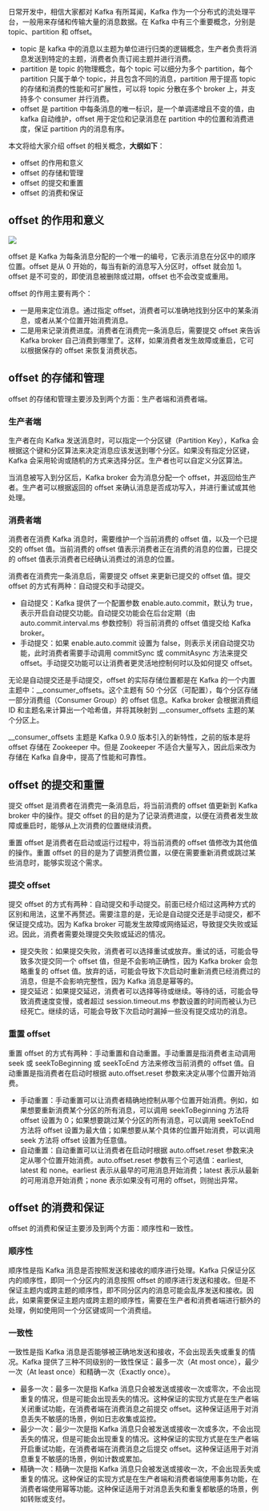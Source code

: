 

日常开发中，相信大家都对 Kafka 有所耳闻，Kafka 作为一个分布式的流处理平台，一般用来存储和传输大量的消息数据。在 Kafka 中有三个重要概念，分别是 topic、partition 和 offset。

- topic 是 kafka 中的消息以主题为单位进行归类的逻辑概念，生产者负责将消息发送到特定的主题，消费者负责订阅主题并进行消费。
- partition 是 topic 的物理概念，每个 topic 可以细分为多个 partition，每个 partition  只属于单个 topic，并且包含不同的消息，partition 用于提高 topic 的存储和消费的性能和可扩展性，可以将 topic  分散在多个 broker 上，并支持多个 consumer 并行消费。
- offset 是 partition 中每条消息的唯一标识，是一个单调递增且不变的值，由 kafka 自动维护，offset 用于定位和记录消息在 partition 中的位置和消费进度，保证 partition 内的消息有序。

本文将给大家介绍 offset 的相关概念，**大纲如下**：

- offset 的作用和意义
- offset 的存储和管理
- offset 的提交和重置
- offset 的消费和保证

## offset 的作用和意义

![](network-asset-9e3553f8-eb6d-4742-9d32-20e98b61725c-20241126164120-r30tgl7.png)

offset 是 Kafka 为每条消息分配的一个唯一的编号，它表示消息在分区中的顺序位置。offset 是从 0 开始的，每当有新的消息写入分区时，offset 就会加 1。offset 是不可变的，即使消息被删除或过期，offset 也不会改变或重用。

offset 的作用主要有两个：

- 一是用来定位消息。通过指定 offset，消费者可以准确地找到分区中的某条消息，或者从某个位置开始消费消息。
- 二是用来记录消费进度。消费者在消费完一条消息后，需要提交 offset 来告诉 Kafka broker 自己消费到哪里了。这样，如果消费者发生故障或重启，它可以根据保存的 offset 来恢复消费状态。

## offset 的存储和管理

offset 的存储和管理主要涉及到两个方面：生产者端和消费者端。

### 生产者端

生产者在向 Kafka 发送消息时，可以指定一个分区键（Partition Key），Kafka 会根据这个键和分区算法来决定消息应该发送到哪个分区。如果没有指定分区键，Kafka 会采用轮询或随机的方式来选择分区。生产者也可以自定义分区算法。

当消息被写入到分区后，Kafka broker 会为消息分配一个 offset，并返回给生产者。生产者可以根据返回的 offset 来确认消息是否成功写入，并进行重试或其他处理。

### 消费者端

消费者在消费 Kafka 消息时，需要维护一个当前消费的 offset 值，以及一个已提交的 offset 值。当前消费的 offset 值表示消费者正在消费的消息的位置，已提交的 offset 值表示消费者已经确认消费过的消息的位置。

消费者在消费完一条消息后，需要提交 offset 来更新已提交的 offset 值。提交 offset 的方式有两种：自动提交和手动提交。

- 自动提交：Kafka 提供了一个配置参数 enable.auto.commit，默认为  true，表示开启自动提交功能。自动提交功能会在后台定期（由 auto.commit.interval.ms 参数控制）将当前消费的  offset 值提交给 Kafka broker。
- 手动提交：如果 enable.auto.commit 设置为 false，则表示关闭自动提交功能，此时消费者需要手动调用  commitSync 或 commitAsync 方法来提交 offset。手动提交功能可以让消费者更灵活地控制何时以及如何提交 offset。

无论是自动提交还是手动提交，offset 的实际存储位置都是在 Kafka  的一个内置主题中：\_\_consumer\_offsets。这个主题有 50 个分区（可配置），每个分区存储一部分消费组（Consumer  Group）的 offset 信息。Kafka broker 会根据消费组 ID 和主题名来计算出一个哈希值，并将其映射到  \_\_consumer\_offsets 主题的某个分区上。

\_\_consumer\_offsets 主题是 Kafka 0.9.0 版本引入的新特性，之前的版本是将 offset 存储在 Zookeeper 中。但是 Zookeeper 不适合大量写入，因此后来改为存储在 Kafka 自身中，提高了性能和可靠性。

## offset 的提交和重置

提交 offset 是消费者在消费完一条消息后，将当前消费的 offset 值更新到 Kafka broker 中的操作。提交 offset 的目的是为了记录消费进度，以便在消费者发生故障或重启时，能够从上次消费的位置继续消费。

重置 offset 是消费者在启动或运行过程中，将当前消费的 offset 值修改为其他值的操作。重置 offset 的目的是为了调整消费位置，以便在需要重新消费或跳过某些消息时，能够实现这个需求。

### 提交 offset

提交 offset  的方式有两种：自动提交和手动提交。前面已经介绍过这两种方式的区别和用法，这里不再赘述。需要注意的是，无论是自动提交还是手动提交，都不保证提交成功。因为 Kafka broker 可能发生故障或网络延迟，导致提交失败或延迟。因此，消费者需要处理提交失败或延迟的情况。

- 提交失败：如果提交失败，消费者可以选择重试或放弃。重试的话，可能会导致多次提交同一个 offset 值，但是不会影响正确性，因为  Kafka broker 会忽略重复的 offset 值。放弃的话，可能会导致下次启动时重新消费已经消费过的消息，但是不会影响完整性，因为  Kafka 消息是幂等的。
- 提交延迟：如果提交延迟，消费者可以选择等待或继续。等待的话，可能会导致消费速度变慢，或者超过 session.timeout.ms 参数设置的时间而被认为已经死亡。继续的话，可能会导致下次启动时漏掉一些没有提交成功的消息。

### 重置 offset

重置 offset 的方式有两种：手动重置和自动重置。手动重置是指消费者主动调用 seek 或 seekToBeginning 或  seekToEnd 方法来修改当前消费的 offset 值。自动重置是指消费者在启动时根据 auto.offset.reset  参数来决定从哪个位置开始消费。

- 手动重置：手动重置可以让消费者精确地控制从哪个位置开始消费。例如，如果想要重新消费某个分区的所有消息，可以调用  seekToBeginning 方法将 offset 设置为 0；如果想要跳过某个分区的所有消息，可以调用 seekToEnd 方法将  offset 设置为最大值；如果想要从某个具体的位置开始消费，可以调用 seek 方法将 offset 设置为任意值。
- 自动重置：自动重置可以让消费者在启动时根据 auto.offset.reset  参数来决定从哪个位置开始消费。auto.offset.reset 参数有三个可选值：earliest, latest 和  none。earliest 表示从最早的可用消息开始消费；latest 表示从最新的可用消息开始消费；none 表示如果没有可用的  offset，则抛出异常。

## offset 的消费和保证

offset 的消费和保证主要涉及到两个方面：顺序性和一致性。

### 顺序性

顺序性是指 Kafka 消息是否按照发送和接收的顺序进行处理。Kafka 只保证分区内的顺序性，即同一个分区内的消息按照 offset  的顺序进行发送和接收。但是不保证主题内或跨主题的顺序性，即不同分区内的消息可能会乱序发送和接收。因此，如果需要保证主题内或跨主题的顺序性，需要在生产者和消费者端进行额外的处理，例如使用同一个分区键或同一个消费组。

### 一致性

一致性是指 Kafka 消息是否能够被正确地发送和接收，不会出现丢失或重复的情况。Kafka 提供了三种不同级别的一致性保证：最多一次（At most once），最少一次（At least once）和精确一次（Exactly once）。

- 最多一次：最多一次是指 Kafka  消息只会被发送或接收一次或零次，不会出现重复的情况，但是可能会出现丢失的情况。这种保证的实现方式是在生产者端关闭重试功能，在消费者端在消费消息之前提交 offset。这种保证适用于对消息丢失不敏感的场景，例如日志收集或监控。
- 最少一次：最少一次是指 Kafka 消息只会被发送或接收一次或多次，不会出现丢失的情况，但是可能会出现重复的情况。这种保证的实现方式是在生产者端开启重试功能，在消费者端在消费消息之后提交 offset。这种保证适用于对消息重复不敏感的场景，例如计数或累加。
- 精确一次：精确一次是指 Kafka 消息只会被发送或接收一次，不会出现丢失或重复的情况。这种保证的实现方式是在生产者端和消费者端使用事务功能，在消费者端使用幂等功能。这种保证适用于对消息丢失和重复都敏感的场景，例如转账或支付。
